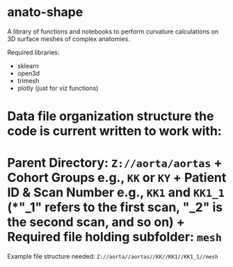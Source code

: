 # anato-shape
A library of functions and notebooks to perform curvature calculations on 3D surface meshes of complex anatomies.

Required libraries:
* sklearn
* open3d
* trimesh
* plotly (just for viz functions)

# Data file organization structure the code is current written to work with: 
Parent Directory: `Z://aorta/aortas`
+
Cohort Groups e.g., `KK` or `KY` 
+
Patient ID & Scan Number e.g., `KK1` and `KK1_1` (*"_1" refers to the first scan, "_2" is the second scan, and so on)
+
Required file holding subfolder: `mesh`
=
Example file structure needed: `Z://aorta//aortas//KK//KK1//KK1_1//mesh`
